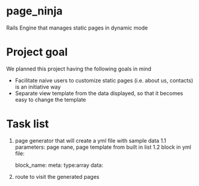 page_ninja
==========

Rails Engine  that manages static pages in dynamic mode

Project goal
============
We planned this project having the following goals in mind

* Facilitate naive users to customize static pages (i.e. about us, contacts) is an initiative way
* Separate view template from the data displayed, so that it becomes easy to change the template


Task list
==========
1. page generator that will create a yml file with sample data
1.1 parameters:  page nane, page template from built in list
1.2 block in yml file:

    block_name:
      meta:
        type:array
      data:


2. route to visit the generated pages